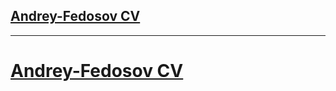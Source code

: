 ## [Andrey-Fedosov CV](https://Andrey-Fedosov.github.io/rsschool-cv/cv)

-------

# [Andrey-Fedosov CV](https://Andrey-Fedosov.github.io/rsschool-cv/)
